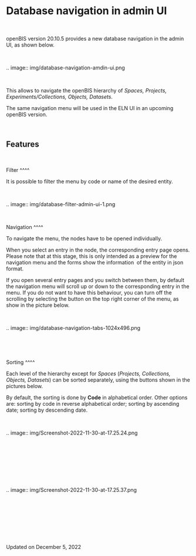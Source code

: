 Database navigation in admin UI
===============================



 

openBIS version 20.10.5 provides a new database navigation in the admin
UI, as shown below.

 

.. image:: img/database-navigation-amdin-ui.png

 

This allows to navigate the openBIS hierarchy of *Spaces, Projects,
Experiments/Collections, Objects, Datasets*.

The same navigation menu will be used in the ELN UI in an upcoming
openBIS version.

 

Features
----

 

Filter
^^^^

It is possible to filter the menu by code or name of the desired entity.

 

.. image:: img/database-filter-admin-ui-1.png

 

Navigation
^^^^

To navigate the menu, the nodes have to be opened individually.

When you select an entry in the node, the corresponding entry page
opens. Please note that at this stage, this is only intended as a
preview for the navigation menu and the forms show the information  of
the entity in json format.

If you open several entry pages and you switch between them, by default
the navigation menu will scroll up or down to the corresponding entry in
the menu. If you do not want to have this behaviour, you can turn off
the scrolling by selecting the button on the top right corner of the
menu, as show in the picture below.

 

.. image:: img/database-navigation-tabs-1024x496.png

 

 

Sorting
^^^^

Each level of the hierarchy except for *Spaces* (*Projects, Collections,
Objects, Datasets*) can be sorted separately, using the buttons shown in
the pictures below.

By default, the sorting is done by **Code** in alphabetical order. Other
options are: sorting by code in reverse alphabetical order; sorting by
ascending date; sorting by descending date.

 

.. image:: img/Screenshot-2022-11-30-at-17.25.24.png

 

 

 

 

.. image:: img/Screenshot-2022-11-30-at-17.25.37.png

 

 

 

 

Updated on December 5, 2022
